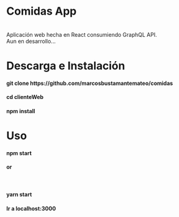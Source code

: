 <h1>Comidas App</h1><br>
Aplicación web hecha en React consumiendo GraphQL API.<br>
Aun en desarrollo...<br>

<h1>Descarga e Instalación</h1>

<h4>git clone https://github.com/marcosbustamantemateo/comidas</h4>

<h4>cd clienteWeb</h4>

<h4>npm install</h4>

<h1>Uso</h1>

<h4>npm start</h4>

<h4>or</h4><br>

<h4>yarn start</h4>

<h4>Ir a localhost:3000</h4>